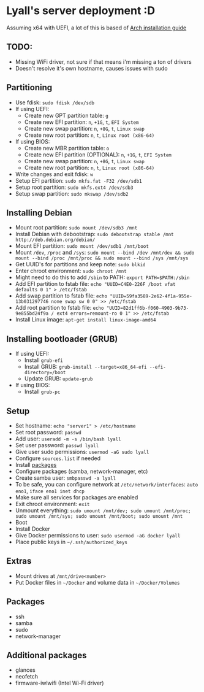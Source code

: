 # Lyall's server deployment :D
Assuming x64 with UEFI, a lot of this is based of [Arch installation guide](https://wiki.archlinux.org/title/Installation_guide)

## TODO:
* Missing WiFi driver, not sure if that means i'm missing a ton of drivers
* Doesn't resolve it's own hostname, causes issues with sudo

## Partitioning
* Use fdisk: `sudo fdisk /dev/sdb`
* If using UEFI:
  * Create new GPT partition table: `g`
  * Create new EFI partition: `n`, `+1G`, `t`, `EFI System`
  * Create new swap partition: `n`, `+8G`, `t`, `Linux swap`
  * Create new root partition: `n`, `t`, `Linux root (x86-64)`
* If using BIOS:
  * Create new MBR partition table: `o`
  * Create new EFI partition (OPTIONAL): `n`, `+1G`, `t`, `EFI System`
  * Create new swap partition: `n`, `+8G`, `t`, `Linux swap`
  * Create new root partition: `n`, `t`, `Linux root (x86-64)`
* Write changes and exit fdisk: `w`
* Setup EFI partition: `sudo mkfs.fat -F32 /dev/sdb1` 
* Setup root partition: `sudo mkfs.ext4 /dev/sdb3`
* Setup swap partition: `sudo mkswap /dev/sdb2`

## Installing Debian
* Mount root partition: `sudo mount /dev/sdb3 /mnt`
* Install Debian with debootstrap: `sudo debootstrap stable /mnt http://deb.debian.org/debian/`
* Mount EFI partition: `sudo mount /dev/sdb1 /mnt/boot`
* Mount `/dev`, `/proc` and `/sys`: `sudo mount --bind /dev /mnt/dev && sudo mount --bind /proc /mnt/proc && sudo mount --bind /sys /mnt/sys`
* Get UUID's for partitions and keep note: `sudo blkid`
* Enter chroot environment: `sudo chroot /mnt`
* Might need to do this to add `/sbin` to PATH: `export PATH=$PATH:/sbin`
* Add EFI partition to fstab file: `echo "UUID=C4E0-226F /boot vfat defaults 0 1" > /etc/fstab`
* Add swap partition to fstab file: `echo "UUID=59fa3589-2e62-4f1a-955e-13b031297746 none swap sw 0 0" >> /etc/fstab`
* Add root partition to fstab file: `echo "UUID=82d1ff6b-f060-4903-9b73-9e855bd24f9a / ext4 errors=remount-ro 0 1" >> /etc/fstab`
* Install Linux image: `apt-get install linux-image-amd64`

## Installing bootloader (GRUB)
* If using UEFI:
  * Install `grub-efi`
  * Install GRUB: `grub-install --target=x86_64-efi --efi-directory=/boot`
  * Update GRUB: `update-grub`
* If using BIOS:
  * Install `grub-pc`

## Setup
* Set hostname: `echo "server1" > /etc/hostname`
* Set root password: `passwd`
* Add user: `useradd -m -s /bin/bash lyall`
* Set user password: `passwd lyall`
* Give user sudo permissions: `usermod -aG sudo lyall`
* Configure `sources.list` if needed
* Install [packages](#packages)
* Configure packages (samba, network-manager, etc)
* Create samba user: `smbpasswd -a lyall`
* To be safe, you can configure network at `/etc/network/interfaces`: `auto eno1`, `iface eno1 inet dhcp`
* Make sure all services for packages are enabled
* Exit chroot environment: `exit`
* Unmount everything: `sudo umount /mnt/dev; sudo umount /mnt/proc; sudo umount /mnt/sys; sudo umount /mnt/boot; sudo umount /mnt`
* Boot
* Install Docker
* Give Docker permissions to user: `sudo usermod -aG docker lyall`
* Place public keys in `~/.ssh/authorized_keys`

## Extras
* Mount drives at `/mnt/drive<number>`
* Put Docker files in `~/Docker` and volume data in `~/Docker/Volumes`

## Packages
* ssh
* samba
* sudo
* network-manager

## Additional packages
* glances
* neofetch
* firmware-iwlwifi (Intel Wi-Fi driver)